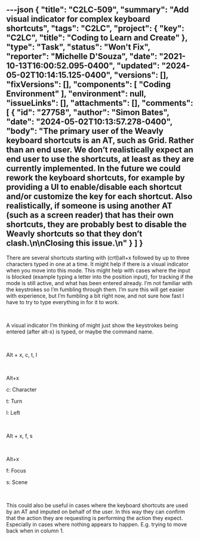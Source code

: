 ---json
{
  "title": "C2LC-509",
  "summary": "Add visual indicator for complex keyboard shortcuts",
  "tags": "C2LC",
  "project": {
    "key": "C2LC",
    "title": "Coding to Learn and Create"
  },
  "type": "Task",
  "status": "Won't Fix",
  "reporter": "Michelle D'Souza",
  "date": "2021-10-13T16:00:52.095-0400",
  "updated": "2024-05-02T10:14:15.125-0400",
  "versions": [],
  "fixVersions": [],
  "components": [
    "Coding Environment"
  ],
  "environment": null,
  "issueLinks": [],
  "attachments": [],
  "comments": [
    {
      "id": "27758",
      "author": "Simon Bates",
      "date": "2024-05-02T10:13:57.278-0400",
      "body": "The primary user of the Weavly keyboard shortcuts is an AT, such as Grid. Rather than an end user. We don’t realistically expect an end user to use the shortcuts, at least as they are currently implemented. In the future we could rework the keyboard shortcuts, for example by providing a UI to enable/disable each shortcut and/or customize the key for each shortcut. Also realistically, if someone is using another AT (such as a screen reader) that has their own shortcuts, they are probably best to disable the Weavly shortcuts so that they don’t clash.\n\nClosing this issue.\n"
    }
  ]
}
---
There are several shortcuts starting with (crtl)alt+x followed by up to three characters typed in one at a time. It might help if there is a visual indicator when you move into this mode. This might help with cases where the input is blocked (example typing a letter into the position input), for tracking if the mode is still active, and what has been entered already. I’m not familiar with the keystrokes so I’m fumbling through them. I’m sure this will get easier with experience, but I’m fumbling a bit right now, and not sure how fast I have to try to type everything in for it to work. 

 

A visual indicator I’m thinking of might just show the keystrokes being entered (after alt-x) is typed, or maybe the command name.

 

Alt + x, c, t, l

 

Alt+x

c: Character

t: Turn

l: Left

 

Alt + x, f, s  

 

Alt+x

f: Focus

s: Scene

 

This could also be useful in cases where the keyboard shortcuts are used by an AT and imputed on behalf of the user. In this way they can confirm that the action they are requesting is performing the action they expect. Especially in cases where nothing appears to happen. E.g. trying to move back when in column 1.

        